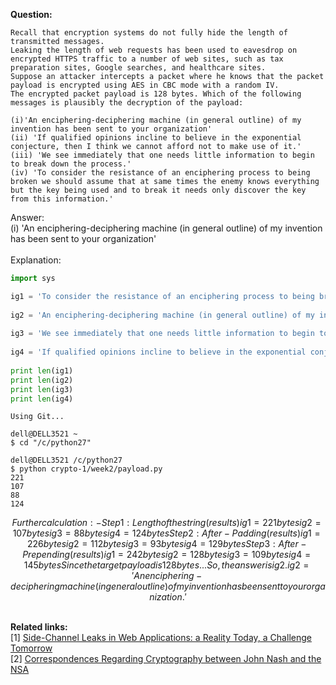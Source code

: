 <b>Question:</b>
```
Recall that encryption systems do not fully hide the length of transmitted messages. 
Leaking the length of web requests has been used to eavesdrop on encrypted HTTPS traffic to a number of web sites, such as tax preparation sites, Google searches, and healthcare sites. 
Suppose an attacker intercepts a packet where he knows that the packet payload is encrypted using AES in CBC mode with a random IV. 
The encrypted packet payload is 128 bytes. Which of the following messages is plausibly the decryption of the payload:

(i)'An enciphering-deciphering machine (in general outline) of my invention has been sent to your organization'
(ii) 'If qualified opinions incline to believe in the exponential conjecture, then I think we cannot afford not to make use of it.'			
(iii) 'We see immediately that one needs little information to begin to break down the process.'			
(iv) 'To consider the resistance of an enciphering process to being broken we should assume that at same times the enemy knows everything but the key being used and to break it needs only discover the key from this information.'
```
Answer: <br>
(i) 'An enciphering-deciphering machine (in general outline) of my invention has been sent to your organization' <br>
<br>
Explanation:
```py
import sys

ig1 = 'To consider the resistance of an enciphering process to being broken we should assume that at same times the enemy knows everything but the key being used and to break it needs only discover the key from this information.'
 
ig2 = 'An enciphering-deciphering machine (in general outline) of my invention has been sent to your organization.' 
 
ig3 = 'We see immediately that one needs little information to begin to break down the process.' 
 
ig4 = 'If qualified opinions incline to believe in the exponential conjecture, then I think we cannot afford not to make use of it.'
 
print len(ig1)
print len(ig2)
print len(ig3)
print len(ig4)
```
```git
Using Git...

dell@DELL3521 ~
$ cd "/c/python27"

dell@DELL3521 /c/python27
$ python crypto-1/week2/payload.py
221
107
88
124
```
```math
Further calculation:-
Step 1: Length of the string (results)
ig1 = 221 bytes
ig2 = 107 bytes
ig3 = 88 bytes
ig4 = 124 bytes
Step 2: After-Padding (results)
ig1 = 226 bytes
ig2 = 112 bytes
ig3 = 93 bytes
ig4 = 129 bytes
Step 3: After-Prepending (results)
ig1 = 242 bytes
ig2 = 128 bytes
ig3 = 109 bytes
ig4 = 145 bytes
Since the target payload is 128 bytes... 
So, the answer is ig2.
ig2 = 'An enciphering-deciphering machine (in general outline) of my invention has been sent to your organization.'
```
<br>
<b>Related links:</b><br>
[1] <a href="http://research.microsoft.com/pubs/119060/WebAppSideChannel-final.pdf">Side-Channel Leaks in Web Applications: a Reality Today, a Challenge Tomorrow</a><br>
[2] <a href="http://web.engr.oregonstate.edu/~rosulekm/pubs/nash.pdf">Correspondences Regarding Cryptography between John Nash and the NSA</a><br>
